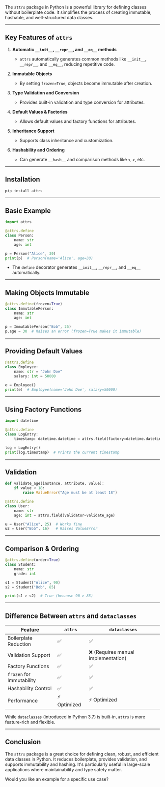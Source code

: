 The `attrs` package in Python is a powerful library for defining classes without boilerplate code. It simplifies the process of creating immutable, hashable, and well-structured data classes. 

---

## **Key Features of `attrs`**
1. **Automatic `__init__`, `__repr__`, and `__eq__` methods**  
   - `attrs` automatically generates common methods like `__init__`, `__repr__`, and `__eq__`, reducing repetitive code.

2. **Immutable Objects**  
   - By setting `frozen=True`, objects become immutable after creation.

3. **Type Validation and Conversion**  
   - Provides built-in validation and type conversion for attributes.

4. **Default Values & Factories**  
   - Allows default values and factory functions for attributes.

5. **Inheritance Support**  
   - Supports class inheritance and customization.

6. **Hashability and Ordering**  
   - Can generate `__hash__` and comparison methods like `<`, `>`, etc.

---

## **Installation**
```bash
pip install attrs
```

---

## **Basic Example**
```python
import attrs

@attrs.define
class Person:
    name: str
    age: int

p = Person("Alice", 30)
print(p)  # Person(name='Alice', age=30)
```
- The `define` decorator generates `__init__`, `__repr__`, and `__eq__` automatically.

---

## **Making Objects Immutable**
```python
@attrs.define(frozen=True)
class ImmutablePerson:
    name: str
    age: int

p = ImmutablePerson("Bob", 25)
p.age = 30  # Raises an error (frozen=True makes it immutable)
```

---

## **Providing Default Values**
```python
@attrs.define
class Employee:
    name: str = "John Doe"
    salary: int = 50000

e = Employee()
print(e)  # Employee(name='John Doe', salary=50000)
```

---

## **Using Factory Functions**
```python
import datetime

@attrs.define
class LogEntry:
    timestamp: datetime.datetime = attrs.field(factory=datetime.datetime.now)

log = LogEntry()
print(log.timestamp)  # Prints the current timestamp
```

---

## **Validation**
```python
def validate_age(instance, attribute, value):
    if value < 18:
        raise ValueError("Age must be at least 18")

@attrs.define
class User:
    name: str
    age: int = attrs.field(validator=validate_age)

u = User("Alice", 25)  # Works fine
u2 = User("Bob", 16)   # Raises ValueError
```

---

## **Comparison & Ordering**
```python
@attrs.define(order=True)
class Student:
    name: str
    grade: int

s1 = Student("Alice", 90)
s2 = Student("Bob", 85)

print(s1 > s2)  # True (because 90 > 85)
```

---

## **Difference Between `attrs` and `dataclasses`**
| Feature        | `attrs` | `dataclasses` |
|---------------|--------|--------------|
| Boilerplate Reduction | ✅ | ✅ |
| Validation Support | ✅ | ❌ (Requires manual implementation) |
| Factory Functions | ✅ | ✅ |
| `frozen` for Immutability | ✅ | ✅ |
| Hashability Control | ✅ | ✅ |
| Performance | ⚡ Optimized | ⚡ Optimized |

While `dataclasses` (introduced in Python 3.7) is built-in, `attrs` is more feature-rich and flexible.

---

## **Conclusion**
The `attrs` package is a great choice for defining clean, robust, and efficient data classes in Python. It reduces boilerplate, provides validation, and supports immutability and hashing. It's particularly useful in large-scale applications where maintainability and type safety matter.

Would you like an example for a specific use case?